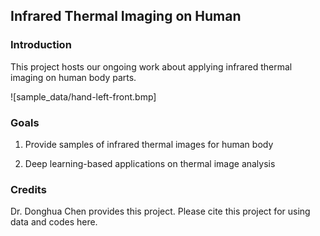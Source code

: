 ## Infrared Thermal Imaging on Human

### Introduction

This project hosts our ongoing work about applying infrared thermal imaging on human body parts.

![sample_data/hand-left-front.bmp]

### Goals

1. Provide samples of infrared thermal images for human body

2. Deep learning-based applications on thermal image analysis

### Credits

Dr. Donghua Chen provides this project. Please cite this project for using data and codes here. 